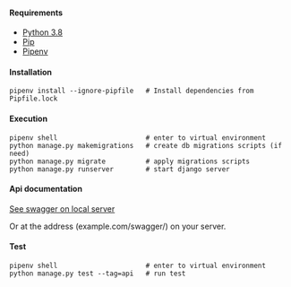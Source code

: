 
#### Requirements
* [Python 3.8](https://www.python.org/)
* [Pip](https://pypi.org/project/pip/)
* [Pipenv](https://github.com/pypa/pipenv)

#### Installation
```shell script
pipenv install --ignore-pipfile   # Install dependencies from Pipfile.lock
```

#### Execution
```shell script
pipenv shell                      # enter to virtual environment
python manage.py makemigrations   # create db migrations scripts (if need)
python manage.py migrate          # apply migrations scripts
python manage.py runserver        # start django server
```

#### Api documentation
[See swagger on local server](http://127.0.0.1:8000/swagger/)

Or at the address (example.com/swagger/) on your server.

#### Test
```shell script
pipenv shell                      # enter to virtual environment
python manage.py test --tag=api   # run test
```
